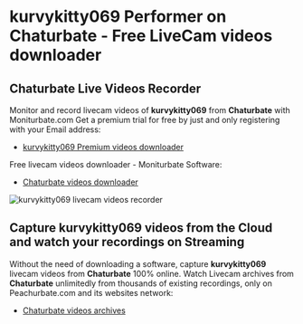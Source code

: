 # kurvykitty069 Performer on Chaturbate - Free LiveCam videos downloader

## Chaturbate Live Videos Recorder

Monitor and record livecam videos of **kurvykitty069** from **Chaturbate** with Moniturbate.com
Get a premium trial for free by just and only registering with your Email address:
* [kurvykitty069 Premium videos downloader](https://moniturbate.com/request-demo-licence-key.html)

Free livecam videos downloader - Moniturbate Software:
* [Chaturbate videos downloader](https://moniturbate.com/moniturbate-download-software.html)

![kurvykitty069 livecam videos recorder](https://peachurnet.com/templates/moniturbate-software.png)


## Capture kurvykitty069 videos from the Cloud and watch your recordings on Streaming

Without the need of downloading a software, capture **kurvykitty069** livecam videos from **Chaturbate** 100% online.
Watch Livecam archives from **Chaturbate** unlimitedly from thousands of existing recordings, only on Peachurbate.com and its websites network:
* [Chaturbate videos archives](https://peachurnet.com/)